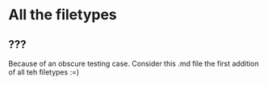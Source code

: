 # All the filetypes
## ???
Because of an obscure testing case.
Consider this .md file the first addition of all teh filetypes :=)
